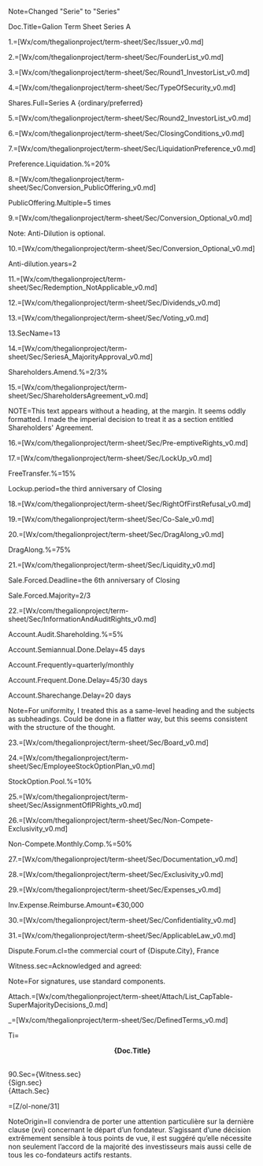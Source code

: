 Note=Changed "Serie" to "Series"

Doc.Title=Galion Term Sheet Series A

1.=[Wx/com/thegalionproject/term-sheet/Sec/Issuer_v0.md]

2.=[Wx/com/thegalionproject/term-sheet/Sec/FounderList_v0.md]

3.=[Wx/com/thegalionproject/term-sheet/Sec/Round1_InvestorList_v0.md]

4.=[Wx/com/thegalionproject/term-sheet/Sec/TypeOfSecurity_v0.md]

Shares.Full=Series A {ordinary/preferred}

5.=[Wx/com/thegalionproject/term-sheet/Sec/Round2_InvestorList_v0.md]

6.=[Wx/com/thegalionproject/term-sheet/Sec/ClosingConditions_v0.md]

7.=[Wx/com/thegalionproject/term-sheet/Sec/LiquidationPreference_v0.md]

Preference.Liquidation.%=20%

8.=[Wx/com/thegalionproject/term-sheet/Sec/Conversion_PublicOffering_v0.md]

PublicOffering.Multiple=5 times

9.=[Wx/com/thegalionproject/term-sheet/Sec/Conversion_Optional_v0.md]

Note: Anti-Dilution is optional.

10.=[Wx/com/thegalionproject/term-sheet/Sec/Conversion_Optional_v0.md]

Anti-dilution.years=2

11.=[Wx/com/thegalionproject/term-sheet/Sec/Redemption_NotApplicable_v0.md]

12.=[Wx/com/thegalionproject/term-sheet/Sec/Dividends_v0.md]

13.=[Wx/com/thegalionproject/term-sheet/Sec/Voting_v0.md]

13.SecName=13

14.=[Wx/com/thegalionproject/term-sheet/Sec/SeriesA_MajorityApproval_v0.md]

Shareholders.Amend.%=2/3%

15.=[Wx/com/thegalionproject/term-sheet/Sec/ShareholdersAgreement_v0.md]

NOTE=This text appears without a heading, at the margin.  It seems oddly formatted.  I made the imperial decision to treat it as a section entitled Shareholders' Agreement. 

16.=[Wx/com/thegalionproject/term-sheet/Sec/Pre-emptiveRights_v0.md]

17.=[Wx/com/thegalionproject/term-sheet/Sec/LockUp_v0.md]

FreeTransfer.%=15%

Lockup.period=the third anniversary of Closing

18.=[Wx/com/thegalionproject/term-sheet/Sec/RightOfFirstRefusal_v0.md]

19.=[Wx/com/thegalionproject/term-sheet/Sec/Co-Sale_v0.md]

20.=[Wx/com/thegalionproject/term-sheet/Sec/DragAlong_v0.md]

DragAlong.%=75%

21.=[Wx/com/thegalionproject/term-sheet/Sec/Liquidity_v0.md]

Sale.Forced.Deadline=the 6th anniversary of Closing

Sale.Forced.Majority=2/3

22.=[Wx/com/thegalionproject/term-sheet/Sec/InformationAndAuditRights_v0.md]

Account.Audit.Shareholding.%=5%

Account.Semiannual.Done.Delay=45 days

Account.Frequently=quarterly/monthly

Account.Frequent.Done.Delay=45/30 days

Account.Sharechange.Delay=20 days

Note=For uniformity, I treated this as a same-level heading and the subjects as subheadings.  Could be done in a flatter way, but this seems consistent with the structure of the thought.

23.=[Wx/com/thegalionproject/term-sheet/Sec/Board_v0.md]

24.=[Wx/com/thegalionproject/term-sheet/Sec/EmployeeStockOptionPlan_v0.md]

StockOption.Pool.%=10%

25.=[Wx/com/thegalionproject/term-sheet/Sec/AssignmentOfIPRights_v0.md]

26.=[Wx/com/thegalionproject/term-sheet/Sec/Non-Compete-Exclusivity_v0.md]

Non-Compete.Monthly.Comp.%=50%

27.=[Wx/com/thegalionproject/term-sheet/Sec/Documentation_v0.md]

28.=[Wx/com/thegalionproject/term-sheet/Sec/Exclusivity_v0.md]

29.=[Wx/com/thegalionproject/term-sheet/Sec/Expenses_v0.md]

Inv.Expense.Reimburse.Amount=€30,000

30.=[Wx/com/thegalionproject/term-sheet/Sec/Confidentiality_v0.md]

31.=[Wx/com/thegalionproject/term-sheet/Sec/ApplicableLaw_v0.md]

Dispute.Forum.cl=the commercial court of {Dispute.City}, France

Witness.sec=Acknowledged and agreed:

Note=For signatures, use standard components.

Attach.=[Wx/com/thegalionproject/term-sheet/Attach/List_CapTable-SuperMajorityDecisions_0.md]

_=[Wx/com/thegalionproject/term-sheet/Sec/DefinedTerms_v0.md]

Ti=<b><center>{Doc.Title}</center></b><br>

90.Sec={Witness.sec}<br>{Sign.sec}<br>{Attach.Sec}

=[Z/ol-none/31]

NoteOrigin=Il conviendra de porter une attention particulière sur la dernière clause (xvi) concernant le départ d’un fondateur. S’agissant d’une décision extrêmement sensible à tous points de vue, il est suggéré qu’elle nécessite non seulement l’accord de la majorité des investisseurs mais aussi celle de tous les co-fondateurs actifs restants.